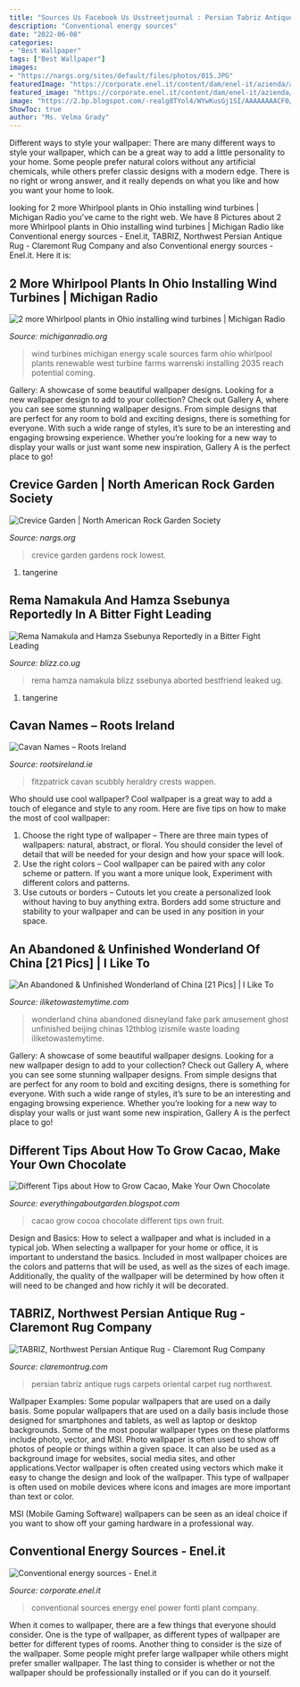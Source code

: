 ```yaml
---
title: "Sources Us Facebook Us Usstreetjournal : Persian Tabriz Antique Rugs Carpets Oriental Carpet Rug Northwest"
description: "Conventional energy sources"
date: "2022-06-08"
categories:
- "Best Wallpaper"
tags: ["Best Wallpaper"]
images:
- "https://nargs.org/sites/default/files/photos/015.JPG"
featuredImage: "https://corporate.enel.it/content/dam/enel-it/azienda/article/carouselitem(1280x558)/fonti-convenzionali_1280x558.jpg"
featured_image: "https://corporate.enel.it/content/dam/enel-it/azienda/article/carouselitem(1280x558)/fonti-convenzionali_1280x558.jpg"
image: "https://2.bp.blogspot.com/-realg8TYol4/WYwKusGj1SI/AAAAAAAACF0/Zydk_mlsqkYiJ4n6AEcsY2NUcpsyuXaYACLcBGAs/s1600/13.jpg"
ShowToc: true
author: "Ms. Velma Grady"
---
```



Different ways to style your wallpaper:
There are many different ways to style your wallpaper, which can be a great way to add a little personality to your home. Some people prefer natural colors without any artificial chemicals, while others prefer classic designs with a modern edge. There is no right or wrong answer, and it really depends on what you like and how you want your home to look.

	

		
looking for 2 more Whirlpool plants in Ohio installing wind turbines | Michigan Radio you've came to the right web. We have 8 Pictures about 2 more Whirlpool plants in Ohio installing wind turbines | Michigan Radio like Conventional energy sources - Enel.it, TABRIZ, Northwest Persian Antique Rug - Claremont Rug Company and also Conventional energy sources - Enel.it. Here it is:
		
    
## 2 More Whirlpool Plants In Ohio Installing Wind Turbines | Michigan Radio

<img loading=lazy src="http://mediad.publicbroadcasting.net/p/michigan/files/styles/x_large/public/201605/wind_turbine.jpg" onerror="this.onerror=null;this.src='https://tse2.mm.bing.net/th?id=OIP.izfro4lKxo6Rm_2UAv7ZkQHaJ4&amp;pid=15.1';" alt="2 more Whirlpool plants in Ohio installing wind turbines | Michigan Radio">

_Source: michiganradio.org_

>wind turbines michigan energy scale sources farm ohio whirlpool plants renewable west turbine farms warrenski installing 2035 reach potential coming. 

	

Gallery: A showcase of some beautiful wallpaper designs.
Looking for a new wallpaper design to add to your collection? Check out Gallery A, where you can see some stunning wallpaper designs. From simple designs that are perfect for any room to bold and exciting designs, there is something for everyone. With such a wide range of styles, it’s sure to be an interesting and engaging browsing experience. Whether you’re looking for a new way to display your walls or just want some new inspiration, Gallery A is the perfect place to go!





	
	
    
## Crevice Garden | North American Rock Garden Society

<img loading=lazy src="https://nargs.org/sites/default/files/photos/015.JPG" onerror="this.onerror=null;this.src='https://tse3.mm.bing.net/th?id=OIP.kdTjqtK5aCrlUZBM4cXCbwHaJ4&amp;pid=15.1';" alt="Crevice Garden | North American Rock Garden Society">

_Source: nargs.org_

>crevice garden gardens rock lowest. 

	

1. tangerine 

    
## Rema Namakula And Hamza Ssebunya Reportedly In A Bitter Fight Leading

<img loading=lazy src="https://blizz.co.ug/images/news/6687cb56cc090abcaedefca26a8e6606.jpg?1624226960" onerror="this.onerror=null;this.src='https://tse3.mm.bing.net/th?id=OIP.FRstL3_22eKC7nlkM-IgxQHaEm&amp;pid=15.1';" alt="Rema Namakula and Hamza Ssebunya Reportedly in a Bitter Fight Leading">

_Source: blizz.co.ug_

>rema hamza namakula blizz ssebunya aborted bestfriend leaked ug. 

	

1. tangerine 

    
## Cavan Names – Roots Ireland

<img loading=lazy src="https://www.rootsireland.ie/wp-content/uploads/2017/12/fitz-crest-279x400.jpg" onerror="this.onerror=null;this.src='https://tse1.mm.bing.net/th?id=OIP.nd8RV60bPLkxtK4v-YUleQAAAA&amp;pid=15.1';" alt="Cavan Names – Roots Ireland">

_Source: rootsireland.ie_

>fitzpatrick cavan scubbly heraldry crests wappen. 

	

Who should use cool wallpaper?
Cool wallpaper is a great way to add a touch of elegance and style to any room. Here are five tips on how to make the most of cool wallpaper: 
1) Choose the right type of wallpaper – There are three main types of wallpapers: natural, abstract, or floral. You should consider the level of detail that will be needed for your design and how your space will look. 
2) Use the right colors – Cool wallpaper can be paired with any color scheme or pattern. If you want a more unique look, Experiment with different colors and patterns. 
3) Use cutouts or borders – Cutouts let you create a personalized look without having to buy anything extra. Borders add some structure and stability to your wallpaper and can be used in any position in your space.

    
## An Abandoned &amp; Unfinished Wonderland Of China [21 Pics] | I Like To

<img loading=lazy src="https://www.iliketowastemytime.com/sites/default/files/chinas-wonderland-abandoned-amusement-park18.jpg" onerror="this.onerror=null;this.src='https://tse1.mm.bing.net/th?id=OIP.d9WE7svUoIBJ-sKzT5vz_gHaFB&amp;pid=15.1';" alt="An Abandoned &amp; Unfinished Wonderland of China [21 Pics] | I Like To">

_Source: iliketowastemytime.com_

>wonderland china abandoned disneyland fake park amusement ghost unfinished beijing chinas 12thblog izismile waste loading iliketowastemytime. 

	

Gallery: A showcase of some beautiful wallpaper designs.
Looking for a new wallpaper design to add to your collection? Check out Gallery A, where you can see some stunning wallpaper designs. From simple designs that are perfect for any room to bold and exciting designs, there is something for everyone. With such a wide range of styles, it’s sure to be an interesting and engaging browsing experience. Whether you’re looking for a new way to display your walls or just want some new inspiration, Gallery A is the perfect place to go!





	
	
    
## Different Tips About How To Grow Cacao, Make Your Own Chocolate

<img loading=lazy src="https://2.bp.blogspot.com/-realg8TYol4/WYwKusGj1SI/AAAAAAAACF0/Zydk_mlsqkYiJ4n6AEcsY2NUcpsyuXaYACLcBGAs/s1600/13.jpg" onerror="this.onerror=null;this.src='https://tse2.mm.bing.net/th?id=OIP.cjDUzhp-VS7-KwP5UJF9zAHaLI&amp;pid=15.1';" alt="Different Tips about How to Grow Cacao, Make Your Own Chocolate">

_Source: everythingaboutgarden.blogspot.com_

>cacao grow cocoa chocolate different tips own fruit. 

	

Design and Basics: How to select a wallpaper and what is included in a typical job.
When selecting a wallpaper for your home or office, it is important to understand the basics. Included in most wallpaper choices are the colors and patterns that will be used, as well as the sizes of each image. Additionally, the quality of the wallpaper will be determined by how often it will need to be changed and how richly it will be decorated.

    
## TABRIZ, Northwest Persian Antique Rug - Claremont Rug Company

<img loading=lazy src="http://www.claremontrug.com/antique-oriental-rugs-carpets/images_rugs/719/Antique-Persian-Carpet-Tabriz-4-1x5-7.SGC4.jpg" onerror="this.onerror=null;this.src='https://tse2.mm.bing.net/th?id=OIP.zfO8O4EoCzZD8DIvQslNUwHaKQ&amp;pid=15.1';" alt="TABRIZ, Northwest Persian Antique Rug - Claremont Rug Company">

_Source: claremontrug.com_

>persian tabriz antique rugs carpets oriental carpet rug northwest. 

	

Wallpaper Examples: Some popular wallpapers that are used on a daily basis.
Some popular wallpapers that are used on a daily basis include those designed for smartphones and tablets, as well as laptop or desktop backgrounds. Some of the most popular wallpaper types on these platforms include photo, vector, and MSI. 
Photo wallpaper is often used to show off photos of people or things within a given space. It can also be used as a background image for websites, social media sites, and other applications.Vector wallpaper is often created using vectors which make it easy to change the design and look of the wallpaper. This type of wallpaper is often used on mobile devices where icons and images are more important than text or color. 

MSI (Mobile Gaming Software) wallpapers can be seen as an ideal choice if you want to show off your gaming hardware in a professional way.

    
## Conventional Energy Sources - Enel.it

<img loading=lazy src="https://corporate.enel.it/content/dam/enel-it/azienda/article/carouselitem(1280x558)/fonti-convenzionali_1280x558.jpg" onerror="this.onerror=null;this.src='https://tse3.mm.bing.net/th?id=OIP.gnO3yjYK6Sx96rPEsrK2cAHaDO&amp;pid=15.1';" alt="Conventional energy sources - Enel.it">

_Source: corporate.enel.it_

>conventional sources energy enel power fonti plant company. 

	

When it comes to wallpaper, there are a few things that everyone should consider. One is the type of wallpaper, as different types of wallpaper are better for different types of rooms. Another thing to consider is the size of the wallpaper. Some people might prefer large wallpaper while others might prefer smaller wallpaper. The last thing to consider is whether or not the wallpaper should be professionally installed or if you can do it yourself.

